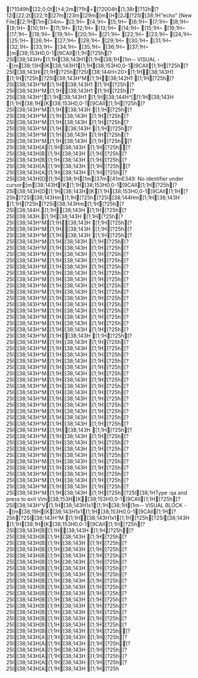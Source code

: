 [?1049h[22;0;0t[>4;2m[?1h=[?2004h[1;38r[?12h[?12l[22;2t[22;1t[27m[23m[29m[m[H[2J[?25l[38;1H"echo" [New File][2;1H[1m[34m~                                                                                                                                                                         [3;1H~                                                                                                                                                                         [4;1H~                                                                                                                                                                         [5;1H~                                                                                                                                                                         [6;1H~                                                                                                                                                                         [7;1H~                                                                                                                                                                         [8;1H~                                                                                                                                                                         [9;1H~                                                                                                                                                                         [10;1H~                                                                                                                                                                         [11;1H~                                                                                                                                                                         [12;1H~                                                                                                                                                                         [13;1H~                                                                                                                                                                         [14;1H~                                                                                                                                                                         [15;1H~                                                                                                                                                                         [16;1H~                                                                                                                                                                         [17;1H~                                                                                                                                                                         [18;1H~                                                                                                                                                                         [19;1H~                                                                                                                                                                         [20;1H~                                                                                                                                                                         [21;1H~                                                                                                                                                                         [22;1H~                                                                                                                                                                         [23;1H~                                                                                                                                                                         [24;1H~                                                                                                                                                                         [25;1H~                                                                                                                                                                         [26;1H~                                                                                                                                                                         [27;1H~                                                                                                                                                                         [28;1H~                                                                                                                                                                         [29;1H~                                                                                                                                                                         [30;1H~                                                                                                                                                                         [31;1H~                                                                                                                                                                         [32;1H~                                                                                                                                                                         [33;1H~                                                                                                                                                                         [34;1H~                                                                                                                                                                         [35;1H~                                                                                                                                                                         [36;1H~                                                                                                                                                                         [37;1H~                                                                                                                                                                         [m[38;153H0,0-1[9CAll[1;1H[?25h[?25l[38;143Hv[1;1H[38;143H1[1;1H[38;1H[1m-- VISUAL --[m[38;13H[K[38;143H1[1;1H[38;153H0,0-1[9CAll[1;1H[?25h[?25l[38;143Hi[1;1H[?25h[?25l[38;144H<20>[1;1H[38;143H1    [1;1H[?25h[?25l[38;143H^M[1;1H[38;143H1 [1;1H[?25h[?25l[38;143H^M[1;1H[38;143H1 [1;1H[?25h[?25l[38;143H^M[1;1H[38;143H1 [1;1H[?25h[?25l[38;143H^[[1;1H[38;143H1 [1;1H[38;144H^[[1;1H[38;143H   [1;1H[38;1H[K[38;153H0,0-1[9CAll[1;1H[?25h[?25l[38;143H^M[1;1H[38;143H  [1;1H[?25h[?25l[38;143H^M[1;1H[38;143H  [1;1H[?25h[?25l[38;143H^M[1;1H[38;143H  [1;1H[?25h[?25l[38;143H^M[1;1H[38;143H  [1;1H[?25h[?25l[38;143H^M[1;1H[38;143H  [1;1H[?25h[?25l[38;143H^M[1;1H[38;143H  [1;1H[?25h[?25l[38;143H[A[1;1H[38;143H  [1;1H[?25h[?25l[38;143H[B[1;1H[38;143H  [1;1H[?25h[?25l[38;143H[B[1;1H[38;143H  [1;1H[?25h[?25l[38;143H[A[1;1H[38;143H  [1;1H[?25h[?25l[38;143H[A[1;1H[38;143H  [1;1H[?25h[?25l[38;143H[D[1;1H[38;1H[1m[37m[41mE349: No identifier under cursor[m[38;143H[K[1;1H[38;153H0,0-1[9CAll[1;1H[?25h[?25l[38;143H[D[1;1H[38;143H[K[1;1H[38;153H0,0-1[9CAll[1;1H[?25h[?25l[38;143Hm[1;1H[?25h[?25l[38;144Hm[1;1H[38;143H  [1;1H[?25h[?25l[38;143Hm[1;1H[?25h[?25l[38;144H.[1;1H[38;143H  [1;1H[?25h[?25l[38;143H.[1;1H[38;143H [1;1H[?25h[?25l[38;143H^M[1;1H[38;143H  [1;1H[?25h[?25l[38;143H^M[1;1H[38;143H  [1;1H[?25h[?25l[38;143H^M[1;1H[38;143H  [1;1H[?25h[?25l[38;143H^M[1;1H[38;143H  [1;1H[?25h[?25l[38;143H^M[1;1H[38;143H  [1;1H[?25h[?25l[38;143H^M[1;1H[38;143H  [1;1H[?25h[?25l[38;143H^M[1;1H[38;143H  [1;1H[?25h[?25l[38;143H^M[1;1H[38;143H  [1;1H[?25h[?25l[38;143H^M[1;1H[38;143H  [1;1H[?25h[?25l[38;143H^M[1;1H[38;143H  [1;1H[?25h[?25l[38;143H^M[1;1H[38;143H  [1;1H[?25h[?25l[38;143H^M[1;1H[38;143H  [1;1H[?25h[?25l[38;143H^M[1;1H[38;143H  [1;1H[?25h[?25l[38;143H^M[1;1H[38;143H  [1;1H[?25h[?25l[38;143H^M[1;1H[38;143H  [1;1H[?25h[?25l[38;143H^M[1;1H[38;143H  [1;1H[?25h[?25l[38;143H^M[1;1H[38;143H  [1;1H[?25h[?25l[38;143H^M[1;1H[38;143H  [1;1H[?25h[?25l[38;143H^M[1;1H[38;143H  [1;1H[?25h[?25l[38;143H^M[1;1H[38;143H  [1;1H[?25h[?25l[38;143H^M[1;1H[38;143H  [1;1H[?25h[?25l[38;143H^M[1;1H[38;143H  [1;1H[?25h[?25l[38;143H^M[1;1H[38;143H  [1;1H[?25h[?25l[38;143H^M[1;1H[38;143H  [1;1H[?25h[?25l[38;143H^M[1;1H[38;143H  [1;1H[?25h[?25l[38;143H^M[1;1H[38;143H  [1;1H[?25h[?25l[38;143H^M[1;1H[38;143H  [1;1H[?25h[?25l[38;143H^M[1;1H[38;143H  [1;1H[?25h[?25l[38;143H^M[1;1H[38;143H  [1;1H[?25h[?25l[38;143H^M[1;1H[38;143H  [1;1H[?25h[?25l[38;143H^M[1;1H[38;143H  [1;1H[?25h[?25l[38;143H^M[1;1H[38;143H  [1;1H[?25h[?25l[38;143H^M[1;1H[38;143H  [1;1H[?25h[?25l[38;143H^M[1;1H[38;143H  [1;1H[?25h[?25l[38;143H^M[1;1H[38;143H  [1;1H[?25h[?25l[38;143H^M[1;1H[38;143H  [1;1H[?25h[?25l[38;143H^M[1;1H[38;143H  [1;1H[?25h[?25l[38;143H^M[1;1H[38;143H  [1;1H[?25h[?25l[38;143H^M[1;1H[38;143H  [1;1H[?25h[?25l[38;143H^M[1;1H[38;143H  [1;1H[?25h[?25l[38;143H^M[1;1H[38;143H  [1;1H[?25h[?25l[38;143H^M[1;1H[38;143H  [1;1H[?25h[?25l[38;143H^M[1;1H[38;143H  [1;1H[?25h[?25l[38;143H^M[1;1H[38;143H  [1;1H[?25h[?25l[38;1HType  :qa  and press <Enter> to exit Vim[38;153H[K[38;153H0,0-1[9CAll[1;1H[?25h[?25l[38;143H^V[1;1H[38;143H1x1[1;1H[38;1H[1m-- VISUAL BLOCK --[m[38;19H[K[38;143H1x1[1;1H[38;153H0,0-1[9CAll[1;1H[?25h[?25l[38;143H^M [1;1H[38;143H1x1[1;1H[?25h[?25l[38;143H   [1;1H[38;1H[K[38;153H0,0-1[9CAll[1;1H[?25h[?25l[38;143H[B[1;1H[38;143H  [1;1H[?25h[?25l[38;143H[B[1;1H[38;143H  [1;1H[?25h[?25l[38;143H[B[1;1H[38;143H  [1;1H[?25h[?25l[38;143H[B[1;1H[38;143H  [1;1H[?25h[?25l[38;143H[B[1;1H[38;143H  [1;1H[?25h[?25l[38;143H[B[1;1H[38;143H  [1;1H[?25h[?25l[38;143H[B[1;1H[38;143H  [1;1H[?25h[?25l[38;143H[B[1;1H[38;143H  [1;1H[?25h[?25l[38;143H[B[1;1H[38;143H  [1;1H[?25h[?25l[38;143H[B[1;1H[38;143H  [1;1H[?25h[?25l[38;143H[B[1;1H[38;143H  [1;1H[?25h[?25l[38;143H[B[1;1H[38;143H  [1;1H[?25h[?25l[38;143H[B[1;1H[38;143H  [1;1H[?25h[?25l[38;143H[B[1;1H[38;143H  [1;1H[?25h[?25l[38;143H[B[1;1H[38;143H  [1;1H[?25h[?25l[38;143H[B[1;1H[38;143H  [1;1H[?25h[?25l[38;143H[B[1;1H[38;143H  [1;1H[?25h[?25l[38;143H[A[1;1H[38;143H  [1;1H[?25h[?25l[38;143H[A[1;1H[38;143H  [1;1H[?25h[?25l[38;143H[A[1;1H[38;143H  [1;1H[?25h[?25l[38;143H[A[1;1H[38;143H  [1;1H[?25h[?25l[38;143H[A[1;1H[38;143H  [1;1H[?25h[?25l[38;143H[A[1;1H[38;143H  [1;1H[?25h